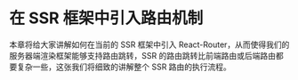 # 在 SSR 框架中引入路由机制

本章将给大家讲解如何在当前的 SSR 框架中引入 React-Router，从而使得我们的服务器端渲染框架能够支持路由跳转，SSR 的路由跳转比前端路由或后端路由都要复杂一些，这张我们将细致的讲解整个 SSR 路由的执行流程。
